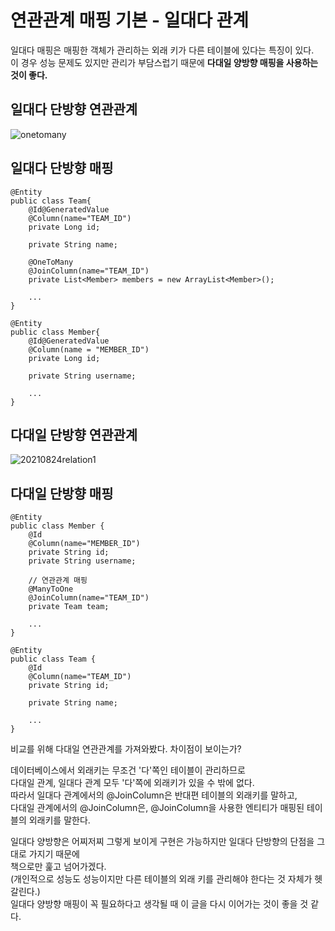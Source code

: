 연관관계 매핑 기본 - 일대다 관계
=============
일대다 매핑은 매핑한 객체가 관리하는 외래 키가 다른 테이블에 있다는 특징이 있다.  
이 경우 성능 문제도 있지만 관리가 부담스럽기 때문에 **다대일 양방향 매핑을 사용하는 것이 좋다.**  

## 일대다 단방향 연관관계

![onetomany](https://user-images.githubusercontent.com/55550753/135619316-3f48c88b-e6ec-4fd0-a56b-0de2a1512235.PNG)

## 일대다 단방향 매핑

```text
@Entity
public class Team{
    @Id@GeneratedValue
    @Column(name="TEAM_ID")
    private Long id;

    private String name;

    @OneToMany
    @JoinColumn(name="TEAM_ID")
    private List<Member> members = new ArrayList<Member>();

    ...
}

@Entity
public class Member{
    @Id@GeneratedValue
    @Column(name = "MEMBER_ID")
    private Long id;

    private String username;

    ...
}
```
## 다대일 단방향 연관관계

![20210824relation1](https://user-images.githubusercontent.com/55550753/130499027-e3b87601-df9a-4828-aa55-70eec8ab1393.PNG)  

## 다대일 단방향 매핑

```text
@Entity
public class Member {
    @Id
    @Column(name="MEMBER_ID")
    private String id;
    private String username;

    // 연관관계 매핑
    @ManyToOne
    @JoinColumn(name="TEAM_ID")
    private Team team;

    ...
}

@Entity
public class Team {
    @Id
    @Column(name="TEAM_ID")
    private String id;

    private String name;

    ...
}
```
비교를 위해 다대일 연관관계를 가져와봤다. 차이점이 보이는가?  

데이터베이스에서 외래키는 무조건 '다'쪽인 테이블이 관리하므로  
다대일 관계, 일대다 관계 모두 '다'쪽에 외래키가 있을 수 밖에 없다.  
따라서 일대다 관계에서의 @JoinColumn은 반대편 테이블의 외래키를 말하고,  
다대일 관계에서의 @JoinColumn은, @JoinColumn을 사용한 엔티티가 매핑된 테이블의 외래키를 말한다.   

일대다 양방향은 어찌저찌 그렇게 보이게 구현은 가능하지만 일대다 단방향의 단점을 그대로 가지기 때문에  
책으로만 훑고 넘어가겠다.  
(개인적으로 성능도 성능이지만 다른 테이블의 외래 키를 관리해야 한다는 것 자체가 헷갈린다.)    
일대다 양방향 매핑이 꼭 필요하다고 생각될 때 이 글을 다시 이어가는 것이 좋을 것 같다.  